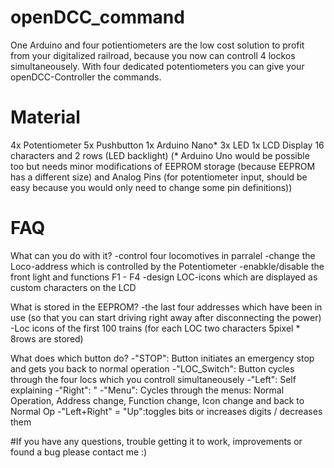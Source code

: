 # openDCC_command
One Arduino and four potientiometers are the low cost solution to profit from your digitalized railroad, because you now can controll 4 lockos simultaneousely. With four dedicated potentiometers you can give your openDCC-Controller the commands.

# Material
4x Potentiometer
5x Pushbutton
1x Arduino Nano* 
3x LED
1x LCD Display 16 characters and 2 rows (LED backlight)
(* Arduino Uno would be possible too but needs minor modifications of EEPROM storage (because EEPROM has a different size) and Analog Pins (for potentiometer input, should be easy because you would only need to change some pin definitions))

# FAQ
What can you do with it?
-control four locomotives in parralel
-change the Loco-address which is controlled by the Potentiometer
-enabkle/disable the front light and functions F1 - F4
-design LOC-icons which are displayed as custom characters on the LCD

What is stored in the EEPROM?
-the last four addresses which have been in use (so that you can start driving right away after disconnecting the power)
-Loc icons of the first 100 trains (for each LOC two characters 5pixel * 8rows are stored)

What does which button do?
-"STOP":             Button initiates an emergency stop and gets you back to normal operation
-"LOC_Switch":       Button cycles through the four locs which you controll simultaneousely
-"Left":             Self explaining
-"Right":               "
-"Menu":             Cycles through the menus: Normal Operation, Address change, Function change, Icon change and back to Normal Op
-"Left+Right" = "Up":toggles bits  or  increases digits / decreases them

#If you have any questions, trouble getting it to work, improvements or found a bug please contact me :)
